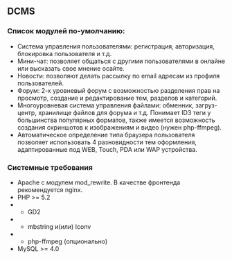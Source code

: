 ## DCMS ##

### Список модулей по-умолчанию: ###

* Система управления пользователями: регистрация, авторизация, блокировка пользователя и т.д.
* Мини-чат: позволяет общаться с другими пользователями в онлайне или высказать свое мнение осайте.
* Новости: позволяют делать рассылку по email адресам из профиля пользователей.
* Форум: 2-х уровневый форум с возможностью разделения прав на просмотр, создание и редактирование тем, разделов и категорий.
* Многоуровневая система управления файлами: обменник, загруз-центр, хранилище файлов для форума и т.д. Понимает ID3 теги у большинства популярных форматов, также имеется возможность создания скриншотов к изображениям и видео (нужен php-ffmpeg).
* Автоматическое определение типа браузера пользователя позволяет использовать 4 разновидности тем оформления, адаптированные под WEB, Touch, PDA или WAP устройства.

### Системные требования ###

* Apache с модулем mod_rewrite. В качестве фронтенда рекомендуется nginx.
* PHP >= 5.2
* - GD2
* - mbstring и(или) Iconv
* - php-ffmpeg (опционально)
* MySQL >= 4.0